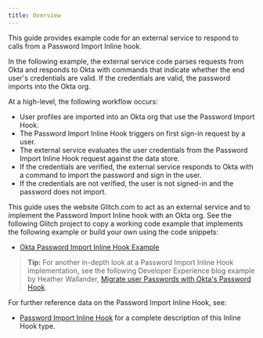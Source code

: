 ```yaml
---
title: Overview
---
```


This guide provides example code for an external service to respond to calls from a Password Import Inline hook.

In the following example, the external service code parses requests from Okta and responds to Okta with commands that indicate whether the end user's credentials are valid. If the credentials are valid, the password imports into the Okta org.

At a high-level, the following workflow occurs:

- User profiles are imported into an Okta org that use the Password Import Hook.
- The Password Import Inline Hook triggers on first sign-in request by a user.
- The external service evaluates the user credentials from the Password Import Inline Hook request against the data store.
- If the credentials are verified, the external service responds to Okta with a command to import the password and sign in the user.
- If the credentials are not verified, the user is not signed-in and the password does not import.

This guide uses the website Glitch.com to act as an external service and to implement the Password Import Inline hook with an Okta org. See the following Glitch project to copy a working code example that implements the following example or build your own using the code snippets:

* [Okta Password Import Inline Hook Example](https://okta-passwordimport-inlinehook.glitch.me/)

> **Tip:** For another in-depth look at a Password Import Inline Hook implementation, see the following Developer Experience blog example by Heather Wallander, [Migrate user Passwords with Okta's Password Hook](https://developer.okta.com/blog/2020/09/18/password-hook-migration).

For further reference data on the Password Import Inline Hook, see:

* [Password Import Inline Hook](/docs/reference/password-hook/) for a complete description of this Inline Hook type.

<NextSectionLink/>